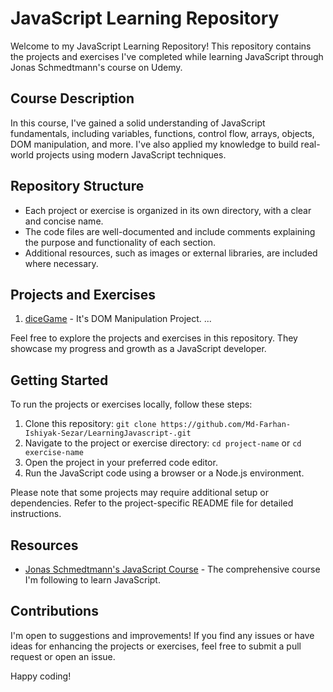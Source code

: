 # JavaScript Learning Repository

Welcome to my JavaScript Learning Repository! This repository contains the projects and exercises I've completed while learning JavaScript through Jonas Schmedtmann's course on Udemy.

## Course Description
In this course, I've gained a solid understanding of JavaScript fundamentals, including variables, functions, control flow, arrays, objects, DOM manipulation, and more. I've also applied my knowledge to build real-world projects using modern JavaScript techniques.

## Repository Structure
- Each project or exercise is organized in its own directory, with a clear and concise name.
- The code files are well-documented and include comments explaining the purpose and functionality of each section.
- Additional resources, such as images or external libraries, are included where necessary.

## Projects and Exercises
1. [diceGame](link-to-project) - It's DOM Manipulation Project.
   ...

Feel free to explore the projects and exercises in this repository. They showcase my progress and growth as a JavaScript developer.

## Getting Started
To run the projects or exercises locally, follow these steps:

1. Clone this repository: `git clone https://github.com/Md-Farhan-Ishiyak-Sezar/LearningJavascript-.git`
2. Navigate to the project or exercise directory: `cd project-name` or `cd exercise-name`
3. Open the project in your preferred code editor.
4. Run the JavaScript code using a browser or a Node.js environment.

Please note that some projects may require additional setup or dependencies. Refer to the project-specific README file for detailed instructions.

## Resources
- [Jonas Schmedtmann's JavaScript Course]([link-to-course](https://www.udemy.com/course/the-complete-javascript-course/)) - The comprehensive course I'm following to learn JavaScript.

## Contributions
I'm open to suggestions and improvements! If you find any issues or have ideas for enhancing the projects or exercises, feel free to submit a pull request or open an issue.

Happy coding!
